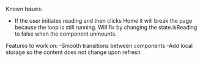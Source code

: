 Known Issues:
  - If the user initiates reading and then clicks Home it will break the page because the loop is still running. Will fix by changing the state.isReading to false when the component unmounts.
  
Features to work on:
  -Smooth transitions between components
  -Add local storage so the content does not change upon refresh
